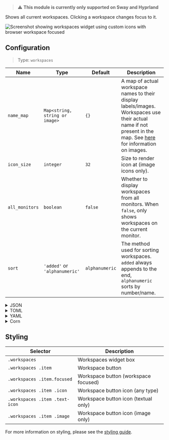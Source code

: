 > ⚠ **This module is currently only supported on Sway and Hyprland**

Shows all current workspaces. Clicking a workspace changes focus to it.

![Screenshot showing workspaces widget using custom icons with browser workspace focused](https://user-images.githubusercontent.com/5057870/184540156-26cfe4ec-ab8d-4e0f-a883-8b641025366b.png)

## Configuration

> Type: `workspaces`

| Name           | Type                           | Default        | Description                                                                                                                                                               |
|----------------|--------------------------------|----------------|---------------------------------------------------------------------------------------------------------------------------------------------------------------------------|
| `name_map`     | `Map<string, string or image>` | `{}`           | A map of actual workspace names to their display labels/images. Workspaces use their actual name if not present in the map. See [here](images) for information on images. |
| `icon_size`    | `integer`                      | `32`           | Size to render icon at (image icons only).                                                                                                                                |
| `all_monitors` | `boolean`                      | `false`        | Whether to display workspaces from all monitors. When `false`, only shows workspaces on the current monitor.                                                              |
| `sort`         | `'added'` or `'alphanumeric'`  | `alphanumeric` | The method used for sorting workspaces. `added` always appends to the end, `alphanumeric` sorts by number/name.                                                           |

<details>
<summary>JSON</summary>

```json
{
  "end": [
    {
      "type": "workspaces",
      "name_map": {
        "1": "",
        "2": "",
        "3": ""
      },
      "all_monitors": false
    }
  ]
}
```

</details>

<details>
<summary>TOML</summary>

```toml
[[end]]
type = "workspaces"
all_monitors = false

[[end.name_map]]
1 = ""
2 = ""
3 = ""

```

</details>

<details>
<summary>YAML</summary>

```yaml
end:
  - type: "workspaces"
    name_map:
      1: ""
      2: ""
      3: ""
    all_monitors: false
```

</details>

<details>
<summary>Corn</summary>

```corn
{
    end = [
        {
            type = "workspaces",
            name_map.1 = ""
            name_map.2 = ""
            name_map.3 = ""
            all_monitors = false
        }
    ]
}
```

</details>

## Styling

| Selector                       | Description                          |
|--------------------------------|--------------------------------------|
| `.workspaces`                  | Workspaces widget box                |
| `.workspaces .item`            | Workspace button                     |
| `.workspaces .item.focused`    | Workspace button (workspace focused) |
| `.workspaces .item .icon`      | Workspace button icon (any type)     |
| `.workspaces .item .text-icon` | Workspace button icon (textual only) |
| `.workspaces .item .image`     | Workspace button icon (image only)   |

For more information on styling, please see the [styling guide](styling-guide).